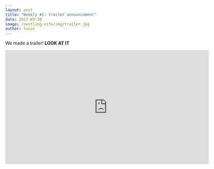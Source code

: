 ```yaml
---
layout: post
title: "Weekly #1: Trailer announcement"
date: 2017-03-30
image: /nestling-site/img/trailer.jpg
author: lucas
---
```


<p>We made a trailer! <b>LOOK AT IT</b></p>

<p><iframe src="https://player.vimeo.com/video/210723051" width="640" height="360" frameborder="0" webkitallowfullscreen mozallowfullscreen allowfullscreen></iframe></p>
